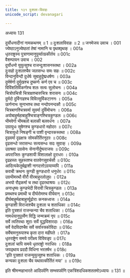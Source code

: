 ```yaml
---
title: १३१ दुःशला-विवाहः
unicode_script: devanagari

---
```



अध्यायः 131

दुर्योधनादीनां नामकथनम् ॥ 1 ॥ दुःशलाविवाहः ॥ 2 ॥
जनमेजय उवाच ।	001  
ज्येष्ठाऽनुज्येष्ठतां तेषां नामानि च पृथक्पृथक् ।	001a  
धृतराष्ट्रस्य पुत्राणामानुपूर्व्यात्प्रकीर्तय ॥	001c  
वैशम्पायन उवाच ।	002  
दुर्योधनो युयुत्सुश्च राजन्दुःशासनस्तथा ।	002a  
दुःसहो दुःशलश्चैव जलसन्धः समः सहः ॥	002c  
विन्दानुविन्दौ दुर्धर्षः सुबाहुर्दुष्प्रधर्षणः ।	003a  
दुर्मर्षणो दुर्मुखश्च दुष्कर्णः कर्ण एव च ॥	003c  
विविंशतिर्विकर्णश्च शलः सत्वः सुलोचनः ।	004a  
चित्रोपचित्रौ चित्राक्षश्चारुचित्रः शरासनः ॥	004c  
दुर्मदो दुर्विगाहश्च विवित्सुर्विकटाननः ।	005a  
ऊर्णनाभः सुनाभश्च तथा नन्दोपनन्दकौ ॥	005c  
चित्रबाणश्चित्रवर्मा सुवर्मा दुर्विमोचनः ।	006a  
अयोबाहुर्महाबाहुश्चित्राङ्गश्चित्रकुण्डलः ॥	006c  
भीमवेगो भीमबलो बलाकी बलवर्धनः ।	007a  
उग्रायुधः सुषेणश्च कुण्डधारो महोदरः ॥	007c  
चित्रायुधो निषङ्गी च पाशी वृन्दारकस्तथा ।	008a  
दृढवर्मा दृढक्षत्रः सोमकीर्तिरनूदरः ॥	008c  
दृढसन्धो जरासन्धः सत्यसन्धः सदः सुवाक् ।	009a  
उग्रश्रवा उग्रसेनः सेनानीर्दुष्पराजयः ॥	009c  
अपराजितः कुण्डशायी विशालाक्षो दुराधरः ।	010a  
दृढहस्तः सुहस्तश्च वातवेगसुवर्चसौ ॥	010c  
आदित्यकेतुर्बह्वाशी नागदत्तोऽग्रयाय्यपि ।	011a  
कवची क्रथनः कुण्डी कुण्डधारो धनुर्धरः ॥	011c  
उग्रभीमरथौ वीरौ वीरबाहुरलोलुपः ।	012a  
अभयो रौद्रकर्मा च तथा दृढरथाश्रयः ॥	012c  
अनाधृष्यः कुण्डभेदी विरावी चित्रकुण्डलः ।	013a  
प्रमथश्च प्रमाथी च दीर्घरोमश्च वीर्यवान् ॥	013c  
दीर्घबाहुर्महाबाहुर्व्यूढोराः कनकध्वजः ।	014a  
कुण्डाशी विराजाश्चैव दुःशला च शताधिका ॥	014c  
इति पुत्रशतं राजन्कन्या चैव शताधिका ।	015a  
नामधेयानुपूर्व्येण विद्धि जन्मक्रमं नृप ॥	015c  
सर्वे त्वतिरथाः शूराः सर्वे युद्धविशारदाः ।	016a  
सर्वे वेदविदश्चैव सर्वे सर्वास्त्रकोविदाः ॥	016c  
सर्वेषामनुरूपाश्च कृता दारा महीपते ।	017a  
धृतराष्ट्रेण समये परीक्ष्य विविवन्नृप ॥	017c  
दुःशलां चापि समये धृतराष्ट्रो नराधिपः ।	018a  
जयद्रथाय प्रददौ विधिना भरतर्षभ ॥	018c  
\'इति पुत्रशतं राजन्युयुत्सुश्च शताधिकः ।	019a  
कन्यका दुःशला चैव यथावत्कीर्तितं मया\' ॥ ॥	019c  

इति श्रीमन्महाभारते आदिपर्वणि सम्भवपर्वणि एकत्रिंशदधिकशततमोऽध्यायः ॥ 131 ॥